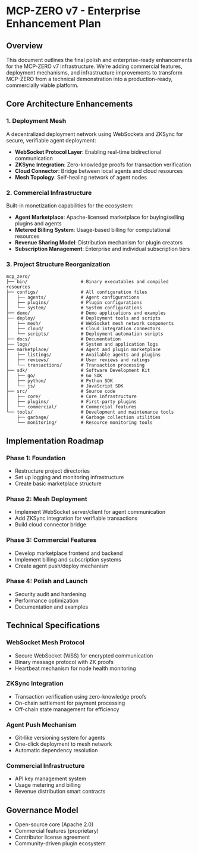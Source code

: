 # MCP-ZERO v7 - Enterprise Enhancement Plan

## Overview

This document outlines the final polish and enterprise-ready enhancements for the MCP-ZERO v7 infrastructure. We're adding commercial features, deployment mechanisms, and infrastructure improvements to transform MCP-ZERO from a technical demonstration into a production-ready, commercially viable platform.

## Core Architecture Enhancements

### 1. Deployment Mesh

A decentralized deployment network using WebSockets and ZKSync for secure, verifiable agent deployment:

- **WebSocket Protocol Layer**: Enabling real-time bidirectional communication
- **ZKSync Integration**: Zero-knowledge proofs for transaction verification
- **Cloud Connector**: Bridge between local agents and cloud resources
- **Mesh Topology**: Self-healing network of agent nodes

### 2. Commercial Infrastructure

Built-in monetization capabilities for the ecosystem:

- **Agent Marketplace**: Apache-licensed marketplace for buying/selling plugins and agents
- **Metered Billing System**: Usage-based billing for computational resources
- **Revenue Sharing Model**: Distribution mechanism for plugin creators
- **Subscription Management**: Enterprise and individual subscription tiers

### 3. Project Structure Reorganization

```
mcp_zero/
├── bin/                    # Binary executables and compiled resources
├── configs/                # All configuration files
│   ├── agents/             # Agent configurations
│   ├── plugins/            # Plugin configurations
│   └── system/             # System configurations
├── demo/                   # Demo applications and examples
├── deploy/                 # Deployment tools and scripts
│   ├── mesh/               # WebSocket mesh network components
│   ├── cloud/              # Cloud integration connectors
│   └── scripts/            # Deployment automation scripts
├── docs/                   # Documentation
├── logs/                   # System and application logs
├── marketplace/            # Agent and plugin marketplace
│   ├── listings/           # Available agents and plugins
│   ├── reviews/            # User reviews and ratings
│   └── transactions/       # Transaction processing
├── sdk/                    # Software Development Kit
│   ├── go/                 # Go SDK
│   ├── python/             # Python SDK
│   └── js/                 # JavaScript SDK
├── src/                    # Source code
│   ├── core/               # Core infrastructure
│   ├── plugins/            # First-party plugins
│   └── commercial/         # Commercial features
└── tools/                  # Development and maintenance tools
    ├── garbage/            # Garbage collection utilities
    └── monitoring/         # Resource monitoring tools
```

## Implementation Roadmap

### Phase 1: Foundation
- Restructure project directories
- Set up logging and monitoring infrastructure
- Create basic marketplace structure

### Phase 2: Mesh Deployment
- Implement WebSocket server/client for agent communication
- Add ZKSync integration for verifiable transactions
- Build cloud connector bridge

### Phase 3: Commercial Features
- Develop marketplace frontend and backend
- Implement billing and subscription systems
- Create agent push/deploy mechanism

### Phase 4: Polish and Launch
- Security audit and hardening
- Performance optimization
- Documentation and examples

## Technical Specifications

### WebSocket Mesh Protocol
- Secure WebSocket (WSS) for encrypted communication
- Binary message protocol with ZK proofs
- Heartbeat mechanism for node health monitoring

### ZKSync Integration
- Transaction verification using zero-knowledge proofs
- On-chain settlement for payment processing
- Off-chain state management for efficiency

### Agent Push Mechanism
- Git-like versioning system for agents
- One-click deployment to mesh network
- Automatic dependency resolution

### Commercial Infrastructure
- API key management system
- Usage metering and billing
- Revenue distribution smart contracts

## Governance Model
- Open-source core (Apache 2.0)
- Commercial features (proprietary)
- Contributor license agreement
- Community-driven plugin ecosystem
